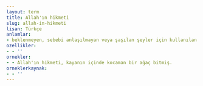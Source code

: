 ```yaml
---
layout: term
title: Allah'ın hikmeti
slug: allah-in-hikmeti
lisan: Türkçe
anlamlar:
- beklenmeyen, sebebi anlaşılmayan veya şaşılan şeyler için kullanılan bir söz
ozellikler:
- - ''
ornekler:
- - Allah'ın hikmeti, kayanın içinde kocaman bir ağaç bitmiş.
orneklerkaynak:
- - ''
---
```

